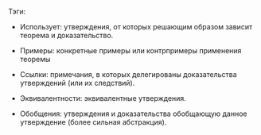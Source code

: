 Тэги: 

* Использует: утверждения, от которых решающим образом зависит теорема и доказательство.
* Примеры: конкретные примеры или контрпримеры применения теоремы

* Ссылки: примечания, в которых делегированы доказательства утверждений (или их следствий).

* Эквивалентности: эквивалентные утверждения.
* Обобщения: утверждения и доказательства обобщающую данное утверждение (более сильная абстракция).
